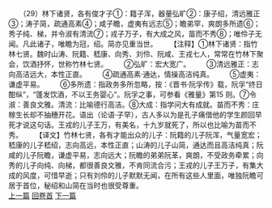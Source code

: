 　　（29）林下诸贤，各有俊才子①：籍子浑，器量弘旷②：康子绍，清远雅正③；涛子简，疏通高素④；咸子瞻，虚夷有远志⑤；瞻弟罕，爽朗多所遗⑥；秀子纯、梯，并令淑有清流⑦；戎子万子，有大成之风，苗而不秀⑧；唯伶子无闻。凡此诸子，唯瞻为冠，绍。简亦见重当世。
　　【注释】①林下诸贤：指竹林七贤。魏时山涛、阮籍、嵇康、向秀、刘伶、阮咸、王戎七人，常常在竹林下聚会，饮酒抒怀，世称竹林七贤。
　　②弘旷：宏大宽广。
　　③清远雅正：志向高洁远大，本性正直。
　　④疏通高素·通达，情操高洁纯真。
　　⑤虚夷：谦虚平易。
　　⑥多所遗：指政务多所忽略，按：《晋书·阮孚传》载，阮孚“终日酣纵”，“蓬发饮酒，不以王务婴心”。阮孚之事，可参看《雅量》第15 则。⑦令淑：善良文雅。清流：比喻德行高洁。⑧大成：指学问大有成就。苗而不秀：庄稼生长却不抽穗开花。语出（论语·子罕），古人多以为是孔子痛借他的学生颜回早死才说这句话。王戎的儿子王万，有美名，十九岁就死了，所以也比喻为苗而不秀。
　　【译文】竹林七贤，各有才能出众的儿子：阮籍的儿子阮浑，气量宽宏；嵇康的儿子嵇绍，志向高远，本性正直；山涛的儿子山简，通达而且高洁纯真；阮咸的儿子阮瞻，谦虚平易，志向远大；阮瞻的弟弟阮革，爽朗，不受政务牵累；向秀的儿子向纯、向梯，都很善良文雅，不肯同流合污；王戎的儿子王万子，有集大成的风度，可惜早逝；只有刘伶的儿子默默无闻，在所有这些人里面，唯独阮瞻可居于首位，秘绍和山简在当时也很受尊重。
<br>[上一篇](08_028) [回卷首](08_000) [下一篇](08_030)
